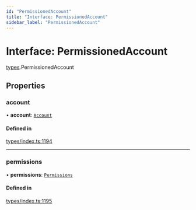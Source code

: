 ```yaml
---
id: "PermissionedAccount"
title: "Interface: PermissionedAccount"
sidebar_label: "PermissionedAccount"
---
```


# Interface: PermissionedAccount

[types](../../../modules/Types/Types.md).PermissionedAccount

## Properties

### account

• **account**: [`Account`](../../../classes/API/Entities/Account/Account.md)

#### Defined in

[types/index.ts:1194](https://github.com/PolymeshAssociation/polymesh-sdk/blob/15be87e8/src/types/index.ts#L1194)

___

### permissions

• **permissions**: [`Permissions`](../Permissions/Permissions.md)

#### Defined in

[types/index.ts:1195](https://github.com/PolymeshAssociation/polymesh-sdk/blob/15be87e8/src/types/index.ts#L1195)
